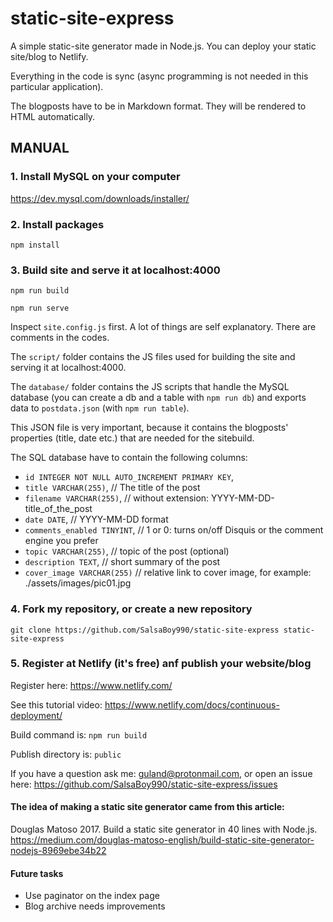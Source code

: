 # static-site-express
A simple static-site generator made in Node.js. You can deploy your static site/blog to Netlify.

Everything in the code is sync (async programming is not needed in this particular application).

The blogposts have to be in Markdown format. They will be rendered to HTML automatically.


## MANUAL

### 1. Install MySQL on your computer
https://dev.mysql.com/downloads/installer/


### 2. Install packages
`npm install`


### 3. Build site and serve it at localhost:4000

`npm run build`

`npm run serve`

Inspect `site.config.js` first. A lot of things are self explanatory. There are comments in the codes.

The `script/` folder contains the JS files used for building the site and serving it at localhost:4000.

The `database/` folder contains the JS scripts that handle the MySQL database (you can create a db and a table with `npm run db`) and exports data to `postdata.json` (with `npm run table`).

This JSON file is very important, because it contains the blogposts' properties (title, date etc.) that are needed for the sitebuild.

The SQL database have to contain the following columns:

* `id INTEGER NOT NULL AUTO_INCREMENT PRIMARY KEY`,
* `title VARCHAR(255)`, // The title of the post
* `filename VARCHAR(255)`, // without extension: YYYY-MM-DD-title_of_the_post
* `date DATE`, // YYYY-MM-DD format
* `comments_enabled TINYINT`, // 1 or 0: turns on/off Disquis or the comment engine you prefer
* `topic VARCHAR(255)`, // topic of the post (optional)
* `description TEXT`, // short summary of the post
* `cover_image VARCHAR(255)`  // relative link to cover image, for example: ./assets/images/pic01.jpg


### 4. Fork my repository, or create a new repository

`git clone https://github.com/SalsaBoy990/static-site-express static-site-express`


### 5. Register at Netlify (it's free) anf publish your website/blog

Register here: https://www.netlify.com/

See this tutorial video: https://www.netlify.com/docs/continuous-deployment/

Build command is: `npm run build`

Publish directory is: `public`

If you have a question ask me: guland@protonmail.com, or open an issue here: https://github.com/SalsaBoy990/static-site-express/issues


#### The idea of making a static site generator came from this article:

Douglas Matoso 2017. Build a static site generator in 40 lines with Node.js. 
https://medium.com/douglas-matoso-english/build-static-site-generator-nodejs-8969ebe34b22


#### Future tasks

* Use paginator on the index page
* Blog archive needs improvements

